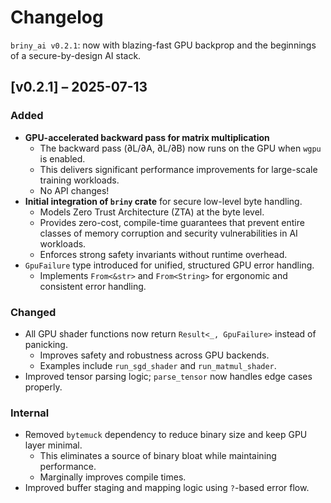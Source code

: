 # Changelog

`briny_ai v0.2.1`: now with blazing-fast GPU backprop and the beginnings of a secure-by-design AI stack.

## [v0.2.1] – 2025-07-13

### Added

- **GPU-accelerated backward pass for matrix multiplication**
  - The backward pass (∂L/∂A, ∂L/∂B) now runs on the GPU when `wgpu` is enabled.
  - This delivers significant performance improvements for large-scale training workloads.
  - No API changes!
- **Initial integration of `briny` crate** for secure low-level byte handling.
  - Models Zero Trust Architecture (ZTA) at the byte level.
  - Provides zero-cost, compile-time guarantees that prevent entire classes of memory corruption and security vulnerabilities in AI workloads.
  - Enforces strong safety invariants without runtime overhead.
- `GpuFailure` type introduced for unified, structured GPU error handling.
  - Implements `From<&str>` and `From<String>` for ergonomic and consistent error handling.

### Changed

- All GPU shader functions now return `Result<_, GpuFailure>` instead of panicking.
  - Improves safety and robustness across GPU backends.
  - Examples include `run_sgd_shader` and `run_matmul_shader`.
- Improved tensor parsing logic; `parse_tensor` now handles edge cases properly.

### Internal

- Removed `bytemuck` dependency to reduce binary size and keep GPU layer minimal.
  - This eliminates a source of binary bloat while maintaining performance.
  - Marginally improves compile times.
- Improved buffer staging and mapping logic using `?`-based error flow.
